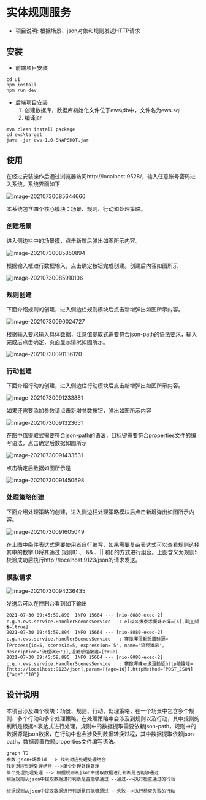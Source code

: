 # 实体规则服务
- 项目说明: 根据场景、json对象和规则发送HTTP请求


## 安装
- 前端项目安装

```shell
cd ui
npm install 
npm run dev
```

- 后端项目安装
  1. 创建数据库，数据库初始化文件位于ews\db中，文件名为ews.sql
  2. 编译jar

```shell
mvn clean install package
cd ews\target
java -jar ews-1.0-SNAPSHOT.jar

```



## 使用

在经过安装操作后通过浏览器访问http://localhost:9528/，输入任意账号密码进入系统。系统界面如下

![image-20210730085644666](images/image-20210730085644666.png)

本系统包含四个核心模块：场景、规则、行动和处理策略。

### 创建场景

进入侧边栏中的场景摸，点击新增后弹出如图所示内容。

![image-20210730085850894](images/image-20210730085850894.png)

根据输入框进行数据输入，点击确定按钮完成创建。创建后内容如图所示

![image-20210730085910106](images/image-20210730085910106.png)

### 规则创建

下面介绍规则的创建，进入侧边栏规则模块后点击新增弹出如图所示内容。

![image-20210730090024727](images/image-20210730090024727.png)

根据输入要求输入具体数据，注意值提取式需要符合json-path的语法要求，输入完成后点击确定，页面显示情况如图所示。

![image-20210730091136120](images/image-20210730091136120.png)

### 行动创建

下面介绍行动的创建，进入侧边栏行动模块后点击新增弹出如图所示内容。

![image-20210730091233881](images/image-20210730091233881.png)

如果还需要添加参数请点击新增参数按钮，弹出如图所示内容

![image-20210730091323651](images/image-20210730091323651.png)

在图中值提取式需要符合json-path的语法，目标键需要符合properties文件的编写语法，点击确定后数据如图所示

![image-20210730091433531](images/image-20210730091433531.png)

点击确定后数据如图所示是

![image-20210730091450698](images/image-20210730091450698.png)

### 处理策略创建



下面介绍处理策略的创建，进入侧边栏处理策略模块后点击新增弹出如图所示内容。

![image-20210730091605049](images/image-20210730091605049.png)

在上图中条件表达式需要使用者自行编写，如果需要复杂表达式可以查看规则选择其中的数字ID将其通过 规则ID 、 && 、|| 和()的方式进行组合。上图含义为规则5校验成功后执行http://localhost:9123/json的请求发送。



### 模拟请求

![image-20210730094236435](images/image-20210730094236435.png)

发送后可以在控制台看到如下输出

```
2021-07-30 09:45:59.890  INFO 15664 --- [nio-8080-exec-2] c.g.h.ews.service.HandlerScenesService   : el琛ㄨ揪寮忎慨姝ｅ墠=[5],淇鍚�=[true]
2021-07-30 09:45:59.894  INFO 15664 --- [nio-8080-exec-2] c.g.h.ews.service.HandlerScenesService   : 褰撳墠澶勭悊瀵硅薄=[Process{id=5, scenesId=5, expression='5', name='流程演示', description='流程演示'}],澶勭悊缁撴灉=[true]
2021-07-30 09:45:59.895  INFO 15664 --- [nio-8080-exec-2] c.g.h.ews.service.HandlerScenesService   : 褰撳墠姝ｅ湪澶勭悊http璇锋眰=[http://localhost:9123/json],param=[{age=10}],httpMethod=[POST_JSON]
{"age":"10"}
```



## 设计说明

本项目涉及四个模块：场景、规则、行动、处理策略，在一个场景中包含多个规则、多个行动和多个处理策略。在处理策略中会涉及到规则以及行动，其中规则的判断是根据el表达式进行处理，规则中的数据提取需要依赖json-path，规则中的数据源是json数据，在行动中也会涉及到数据转换过程，其中数据提取依赖json-path，数据设置依赖properties文件编写语法。

```mermaid
graph TD
参数:json+场景id --> 找到对应处理处理结合
找到对应处理处理结合 -->单个处理处理处理
单个处理处理处理 --> 根据规则从json中提取数据进行判断是否能够通过
根据规则从json中提取数据进行判断是否能够通过 --通过-->执行检查通过的行动

根据规则从json中提取数据进行判断是否能够通过 --失败-->执行检查失败的行动
```





